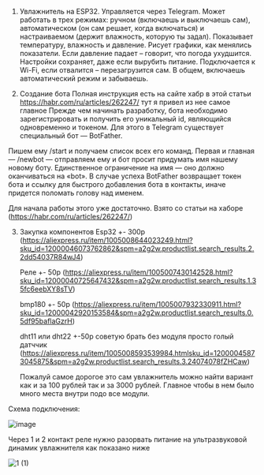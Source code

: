 1. Увлажнитель на ESP32. Управляется через Telegram. Может работать в трех режимах: ручном (включаешь и выключаешь сам), автоматическом (он сам решает, когда включаться) и настраиваемом (держит влажность, которую ты задал). Показывает температуру, влажность и давление. Рисует графики, как менялись показатели. Если давление падает – говорит, что погода ухудшится. Настройки сохраняет, даже если вырубить питание. Подключается к Wi-Fi, если отвалится – перезагрузится сам. В общем, включаешь автоматический режим и забываешь.


2. Создание бота
Полная инструкция есть на сайте хабр в этой статьи https://habr.com/ru/articles/262247/ тут я привел из нее самое главное
Прежде чем начинать разработку, бота необходимо зарегистрировать и получить его уникальный id, являющийся одновременно и токеном. Для этого в Telegram существует специальный бот — BotFather.

Пишем ему /start и получаем список всех его команд.
Первая и главная — /newbot — отправляем ему и бот просит придумать имя нашему новому боту. Единственное ограничение на имя — оно должно оканчиваться на «bot». В случае успеха BotFather возвращает токен бота и ссылку для быстрого добавления бота в контакты, иначе придется поломать голову над именем.

Для начала работы этого уже достаточно. Взято со статьи на хаборе (https://habr.com/ru/articles/262247/)

3. Закупка компонентов
   Esp32 +- 300р (https://aliexpress.ru/item/1005008644023249.html?sku_id=12000046073762862&spm=a2g2w.productlist.search_results.2.2dd54037R84wJ4)
   
   Реле +- 50р (https://aliexpress.ru/item/1005007430142528.html?sku_id=12000040725647432&spm=a2g2w.productlist.search_results.1.35fc6eebXY8sTV)
   
   bmp180 +- 50р (https://aliexpress.ru/item/1005007932330911.html?sku_id=12000042920153584&spm=a2g2w.productlist.search_results.0.5df95baflaGzrH)
   
   dht11 или dht22 +-50р советую брать без модуля просто голый датччик (https://aliexpress.ru/item/1005008593539984.htmlsku_id=12000045873045875&spm=a2g2w.productlist.search_results.3.24074078fZHCaw)

   Пожалуй самое дорогое это сам увлажнитель можно найти вариант как и за 100 рублей так и за 3000 рублей. Главное чтобы в нем было много места внутри подо все модули.
   




Схема подключения:


![image](https://github.com/user-attachments/assets/17488b49-b213-48f0-9719-9811b3e67891)


Через 1 и 2 контакт реле нужно разорвать питание на ультразвуковой динамик увлажнителя как показано ниже 


![1 (1)](https://github.com/user-attachments/assets/1e949bee-fd39-4e4e-9a2e-bafc937c7eca)
